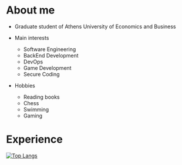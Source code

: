 About me
========
- Graduate student of Athens University of Economics and Business
- Main interests
  * Software Engineering
  * BackEnd Development
  * DevOps
  * Game Development
  * Secure Coding
 
 
- Hobbies
  * Reading books
  * Chess
  * Swimming
  * Gaming

Experience
==========
[![Top Langs](https://github-readme-stats.vercel.app/api/top-langs/?username=alexegiev&langs_count=6&theme=tokyonight)](https://github.com/anuraghazra/github-readme-stats)
